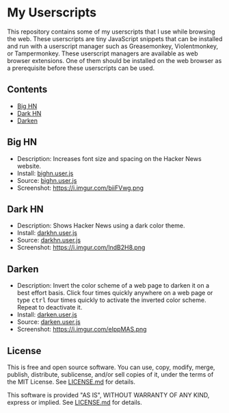 My Userscripts
==============

This repository contains some of my userscripts that I use while
browsing the web. These userscripts are tiny JavaScript snippets that
can be installed and run with a userscript manager such as
Greasemonkey, Violentmonkey, or Tampermonkey. These userscript
managers are available as web browser extensions. One of them should
be installed on the web browser as a prerequisite before these
userscripts can be used.


Contents
--------

* [Big HN](#big-hn)
* [Dark HN](#dark-hn)
* [Darken](#darken)


Big HN
------

* Description: Increases font size and spacing on the Hacker News website.
* Install: [bighn.user.js]
* Source: [bighn.user.js](./bighn.user.js)
* Screenshot: https://i.imgur.com/biiFVwg.png


Dark HN
-------

* Description: Shows Hacker News using a dark color theme.
* Install: [darkhn.user.js]
* Source: [darkhn.user.js](./darkhn.user.js)
* Screenshot: https://i.imgur.com/lndB2H8.png


Darken
------

* Description: Invert the color scheme of a web page to darken it on a
  best effort basis. Click four times quickly anywhere on a web page
  or type <kbd>ctrl</kbd> four times quickly to activate the inverted
  color scheme. Repeat to deactivate it.
* Install: [darken.user.js]
* Source: [darken.user.js](./darken.user.js)
* Screenshot: https://i.imgur.com/eIppMAS.png


[bighn.user.js]: https://github.com/susam/userscripts/raw/main/bighn.user.js
[darkhn.user.js]: https://github.com/susam/userscripts/raw/main/darkhn.user.js
[darken.user.js]: https://github.com/susam/userscripts/raw/main/darken.user.js


License
-------

This is free and open source software. You can use, copy, modify,
merge, publish, distribute, sublicense, and/or sell copies of it,
under the terms of the MIT License. See [LICENSE.md][L] for details.

This software is provided "AS IS", WITHOUT WARRANTY OF ANY KIND,
express or implied. See [LICENSE.md][L] for details.

[L]: LICENSE.md

